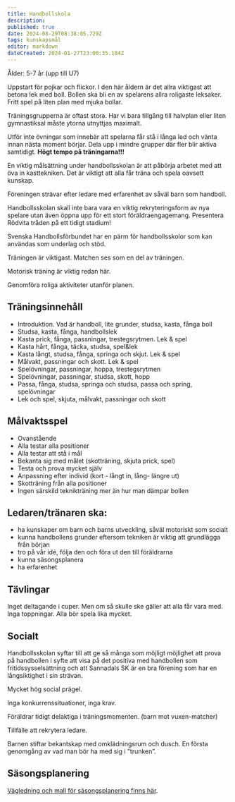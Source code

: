```yaml
---
title: Handbollskola
description: 
published: true
date: 2024-08-29T08:38:05.729Z
tags: kunskapsmål
editor: markdown
dateCreated: 2024-01-27T23:00:35.184Z
---
```


Ålder: 5-7 år (upp till U7)

Uppstart för pojkar och flickor. I den här åldern är det allra viktigast att betona lek med boll. Bollen ska bli en av spelarens allra roligaste leksaker. Fritt spel på liten plan med mjuka bollar.

Träningsgrupperna är oftast stora. Har vi bara tillgång till halvplan eller liten gymnastiksal måste ytorna utnyttjas maximalt.

Utför inte övningar som innebär att spelarna får stå i långa led och vänta innan nästa moment börjar. Dela upp i mindre grupper där fler blir aktiva samtidigt. **Högt tempo på träningarna!!!**

En viktig målsättning under handbollsskolan är att påbörja arbetet med att öva in kasttekniken. Det är viktigt att alla får träna och spela oavsett kunskap.

Föreningen strävar efter ledare med erfarenhet av såväl barn som handboll.

Handbollsskolan skall inte bara vara en viktig rekryteringsform av nya spelare utan även öppna upp för ett stort föräldraengagemang. Presentera Rödvita tråden på ett tidigt stadium!

Svenska Handbollsförbundet har en pärm för handbollsskolor som kan användas som underlag och stöd.

Träningen är viktigast. Matchen ses som en del av träningen.

Motorisk träning är viktig redan här. 

Genomföra roliga aktiviteter utanför planen.

## Träningsinnehåll
* Introduktion. Vad är handboll, lite grunder, studsa, kasta, fånga boll
* Studsa, kasta, fånga, handbollslek
* Kasta prick, fånga, passningar, trestegsrytmen. Lek & spel 
* Kasta hårt, fånga, täcka, studsa, spel&lek 
* Kasta långt, studsa, fånga, springa och skjut. Lek & spel
* Målvakt, passningar och skott. Lek & spel
* Spelövningar, passningar, hoppa, trestegsrytmen
* Spelövningar, passningar, studsa, skott, hopp
* Passa, fånga, studsa, springa och studsa, passa och spring, spelövningar
* Lek och spel, skjuta, målvakt, passningar och skott

## Målvaktsspel
* Ovanstående
* Alla testar alla positioner
* Alla testar att stå i mål
* Bekanta sig med målet (skotträning, skjuta prick, spel)
* Testa och prova mycket själv
* Anpassning efter individ (kort - långt in, lång-  längre ut)
* Skotträning från alla positioner
* Ingen särskild teknikträning mer än hur man dämpar bollen

## Ledaren/tränaren ska:
* ha kunskaper om barn och barns utveckling, såväl motoriskt som socialt 
* kunna handbollens grunder eftersom tekniken är viktig att grundlägga från början 
* tro på vår idé, följa den och föra ut den till föräldrarna 
* kunna säsongsplanera 
* ha erfarenhet 

 ## Tävlingar
Inget deltagande i cuper. Men om så skulle ske gäller att alla får vara med. Inga toppningar. Alla bör spela lika mycket. 

## Socialt
Handbollsskolan syftar till att ge så många som möjligt möjlighet att prova på handbollen i syfte att visa på det positiva med handbollen som fritidssysselsättning och att Sannadals SK är en bra förening som har en långsiktighet i sin strävan.

Mycket hög social prägel.

Inga konkurrenssituationer, inga krav.

Föräldrar tidigt delaktiga i träningsmomenten. (barn mot vuxen-matcher)

Tillfälle att rekrytera ledare.

Barnen stiftar bekantskap med omklädningsrum och dusch. En första genomgång av vad man bör ha med sig i ”trunken”.

## Säsongsplanering
[Vägledning och mall för säsongsplanering finns här](/sasongsplanering).
